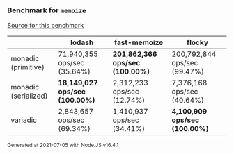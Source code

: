 ### Benchmark for `memoize`

[Source for this benchmark](./benchmark.ts)

|     | lodash | fast-memoize | flocky |
| --- | --- | --- | --- |
| monadic (primitive) | 71,940,355 ops/sec (35.64%) | **201,862,366 ops/sec (100.00%)** | 200,792,844 ops/sec (99.47%) |
| monadic (serialized) | **18,149,027 ops/sec (100.00%)** | 2,312,233 ops/sec (12.74%) | 7,376,168 ops/sec (40.64%) |
| variadic | 2,843,657 ops/sec (69.34%) | 1,410,937 ops/sec (34.41%) | **4,100,909 ops/sec (100.00%)** |

<sup>Generated at 2021-07-05 with Node.JS v16.4.1</sup>
